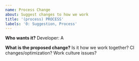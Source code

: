 ```yaml
---
name: Process Change
about: Suggest changes to how we work
title: '(process) PROCESS'
labels: '0: Suggestion, Process'
---
```


**Who wants it?**
Developer: A

**What is the proposed change?**
Is it how we work together? CI changes/optimization? Work culture issues?